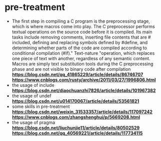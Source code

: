 # pre-treatment  
* The first step in compiling a C program is the preprocessing stage, which is where macros come into play. The C preprocessor performs textual operations on the source code before it is compiled. Its main tasks include removing comments, inserting file contents that are # included, defining and replacing symbols defined by #define, and determining whether parts of the code are compiled according to conditional compilation (#if)." Text-nature "operation, which replaces one piece of text with another, regardless of any semantic content. Macros are simply text substitution tools during the C preprocessing phase and are not visible to binary code after compilation
**<https://blog.csdn.net/qq_41865229/article/details/86746707>**  
**<https://www.cnblogs.com/rusty/archive/2011/03/27/1996806.html>**  
* the usage of include  
**<https://blog.csdn.net/diaochuanzhi7826/article/details/101967382>**  
* the usage of undef
**<https://blog.csdn.net/u014170067/article/details/53561821>**  
* some skills in pre-treatment  
**<https://blog.csdn.net/weixin_31533357/article/details/117097242>**  
**<https://www.cnblogs.com/zhangshenghui/p/5669208.html>**
* the usage of pragma  
**<https://blog.csdn.net/liuchunjie11/article/details/80502529>**  
**<https://blog.csdn.net/qq_40569221/article/details/117734115>**
